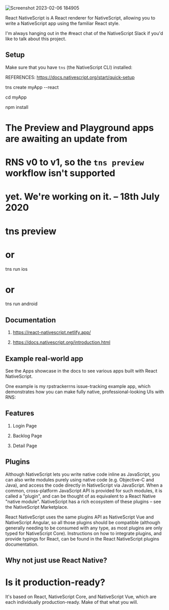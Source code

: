 ![Screenshot 2023-02-06 184905](https://user-images.githubusercontent.com/93249038/216981955-0446ddee-409d-4379-b433-07d5506c9728.png)

React NativeScript is A React renderer for NativeScript, allowing you to write a NativeScript app using the familiar React style.

I'm always hanging out in the #react chat of the NativeScript Slack if you'd like to talk about this project.

## Setup
 Make sure that you have `tns` (the NativeScript CLI) installed:
 
 REFERENCES:   https://docs.nativescript.org/start/quick-setup

tns create myApp --react

cd myApp

npm install

# The Preview and Playground apps are awaiting an update from

# RNS v0 to v1, so the `tns preview` workflow isn't supported

# yet. We're working on it. – 18th July 2020

# tns preview

# or

tns run ios

# or

tns run android

## Documentation
1) https://react-nativescript.netlify.app/

2) https://docs.nativescript.org/introduction.html


## Example real-world app
See the Apps showcase in the docs to see various apps built with React NativeScript.

One example is my rpstrackerrns issue-tracking example app, which demonstrates how you can make fully native, professional-looking UIs with RNS:

## Features		
1) Login Page

2) Backlog Page

3) Detail Page

## Plugins
Although NativeScript lets you write native code inline as JavaScript, you can also write modules purely using native code (e.g. Objective-C and Java), and access the code directly in NativeScript via JavaScript. When a common, cross-platform JavaScript API is provided for such modules, it is called a "plugin", and can be thought of as equivalent to a React Native "native module". NativeScript has a rich ecosystem of these plugins – see the NativeScript Marketplace.

React NativeScript uses the same plugins API as NativeScript Vue and NativeScript Angular, so all those plugins should be compatible (although generally needing to be consumed with any type, as most plugins are only typed for NativeScript Core). Instructions on how to integrate plugins, and provide typings for React, can be found in the React NativeScript plugins documentation.

## Why not just use React Native?

# Is it production-ready?

It's based on React, NativeScript Core, and NativeScript Vue, which are each individually production-ready. Make of that what you will.
